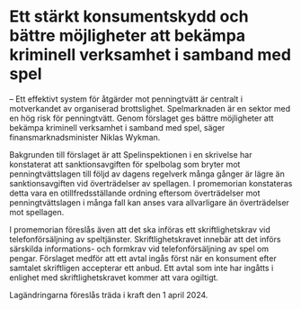 # Ett stärkt konsumentskydd och bättre möjligheter att bekämpa kriminell verksamhet i samband med spel

– Ett effektivt system för åtgärder mot penningtvätt är centralt i motverkandet av organiserad brottslighet. Spelmarknaden är en sektor med en hög risk för penningtvätt. Genom förslaget ges bättre möjligheter att bekämpa kriminell verksamhet i samband med spel, säger finansmarknadsminister Niklas Wykman.

Bakgrunden till förslaget är att Spelinspektionen i en skrivelse har konstaterat att sanktionsavgiften för spelbolag som bryter mot penningtvättslagen till följd av dagens regelverk många gånger är lägre än sanktionsavgiften vid överträdelser av spellagen. I promemorian konstateras detta vara en otillfredsställande ordning eftersom överträdelser mot penningtvättslagen i många fall kan anses vara allvarligare än överträdelser mot spellagen.

I promemorian föreslås även att det ska införas ett skriftlighetskrav vid telefonförsäljning av speltjänster. Skriftlighetskravet innebär att det införs särskilda informations- och formkrav vid telefonförsäljning av spel om pengar. Förslaget medför att ett avtal ingås först när en konsument efter samtalet skriftligen accepterar ett anbud. Ett avtal som inte har ingåtts i enlighet med skriftlighetskravet kommer att vara ogiltigt.

Lagändringarna föreslås träda i kraft den 1 april 2024.
